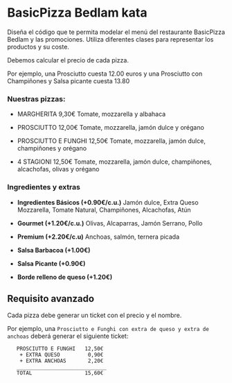 # BasicPizza Bedlam kata

Diseña el código que te permita modelar el menú del restaurante BasicPizza Bedlam y las promociones. Utiliza diferentes clases para representar los productos y su coste.

Debemos calcular el precio de cada pizza.

Por ejemplo, una Prosciutto cuesta 12.00 euros y una Prosciutto con Champiñones y Salsa picante cuesta 13.80

### Nuestras pizzas:

- MARGHERITA  9,30€
  Tomate, mozzarella y albahaca

- PROSCIUTTO  12,00€
  Tomate, mozzarella, jamón dulce y orégano

- PROSCIUTTO E FUNGHI  12,50€
  Tomate, mozzarella, jamón dulce, champiñones y orégano

- 4 STAGIONI   12,50€
  Tomate, mozzarella, jamón dulce, champiñones, alcachofas, olivas y orégano


### Ingredientes y extras

- **Ingredientes Básicos (+0.90€/c.u.)**
  Jamón dulce, Extra Queso Mozzarella, Tomate Natural, Champiñones, Alcachofas, Atún

- **Gourmet (+1.20€/c.u.)**
  Olivas, Alcaparras, Jamón Serrano, Pollo

- **Premium (+2.20€/c.u)**
  Anchoas, salmón, ternera picada

- **Salsa Barbacoa (+1.00€)**

- **Salsa Picante (+0.90€)**

- **Borde relleno de queso (+1.20€)**

## Requisito avanzado

Cada pizza debe generar un ticket con el precio y el nombre.

Por ejemplo, una `Prosciutto e Funghi con extra de queso y extra de anchoas` deberá generar el siguiente ticket:

```
   PROSCIUTTO E FUNGHI   12,50€
    + EXTRA QUESO         0,90€
    + EXTRA ANCHOAS       2,20€
   _____________________________
   TOTAL                 15,60€
```